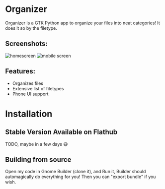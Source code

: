 # Organizer
Organizer is a GTK Python app to organize your files into neat categories! It does it so by the filetype.

## Screenshots:
![homescreen](https://gitlab.gnome.org/aviwad/organizer/raw/master/screenshots/homescreen.png)
![mobile screen](https://gitlab.gnome.org/aviwad/organizer/raw/master/screenshots/music.png)

## Features:
* Organizes files
* Extensive list of filetypes
* Phone UI support

# Installation
## Stable Version Available on Flathub
TODO, maybe in a few days 😃️

## Building from source
Open my code in Gnome Builder (clone it), and Run it, Builder should automagically do everything for you! Then you can "export bundle" if you wish.
